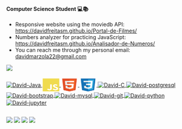 #### Computer Science Student 💻📚

- Responsive website using the moviedb API: https://davidfreitasm.github.io/Portal-de-Filmes/
- Numbers analyzer for practicing JavaScript: https://davidfreitasm.github.io/Analisador-de-Numeros/
- You can reach me through my personal email: davidmarzola22@gmail.com

 <div>
  <a href="https://github.com/davidfreitasm">
  <img height="200em" src="https://github-readme-stats.vercel.app/api/top-langs/?username=davidfreitasm&layout=compact&langs_count=7&theme=dracula"/>
</div>

  </div>
<div style="display: inline_block"><br>
  <img align="center" alt="David-Java" height="35" width="45" src="https://cdn.jsdelivr.net/gh/devicons/devicon/icons/java/java-original.svg">
  <img align="center" alt="David-Js" height="35" width="45" src="https://raw.githubusercontent.com/devicons/devicon/master/icons/javascript/javascript-plain.svg">
  <img align="center" alt="David-HTML" height="35" width="45" src="https://raw.githubusercontent.com/devicons/devicon/master/icons/html5/html5-original.svg">
  <img align="center" alt="David-CSS" height="35" width="45" src="https://raw.githubusercontent.com/devicons/devicon/master/icons/css3/css3-original.svg">
  <img align="center" alt="David-C" height="35" width="45" src="https://cdn.jsdelivr.net/gh/devicons/devicon/icons/c/c-original.svg">
  <img align="center" alt="David-postgresql" height="35" width="45" src="https://cdn.jsdelivr.net/gh/devicons/devicon/icons/postgresql/postgresql-original.svg">
  <img align="center" alt="David-bootstrap" height="35" width="45" src="https://cdn.jsdelivr.net/gh/devicons/devicon/icons/bootstrap/bootstrap-original.svg">
  <img align="center" alt="David-mysql" height="35" width="45" src="https://cdn.jsdelivr.net/gh/devicons/devicon/icons/mysql/mysql-plain.svg" />
  <img align="center" alt="David-git" height="35" width="45" src="https://cdn.jsdelivr.net/gh/devicons/devicon/icons/git/git-original.svg" />
  <img align="center" alt="David-python" height="35" width="45" src="https://cdn.jsdelivr.net/gh/devicons/devicon/icons/python/python-original.svg" />
  <img align="center" alt="David-jupyter" height="35" width="45" src="https://cdn.jsdelivr.net/gh/devicons/devicon/icons/jupyter/jupyter-original-wordmark.svg" />          
</div>

##

<div> 
  <a href="https://www.linkedin.com/in/davidfreitasm/" target="_blank"><img src="https://img.shields.io/badge/-LinkedIn-%230077B5?style=for-the-badge&logo=linkedin&logoColor=white" target="_blank"></a> 
  <a href="https://www.youtube.com/channel/UCqTaBCnMeFp4tTNsUMTFQUw" target="_blank"><img src="https://img.shields.io/badge/YouTube-FF0000?style=for-the-badge&logo=youtube&logoColor=white" target="_blank"></a>
 <a href="https://discord.com" target="_blank"><img src="https://img.shields.io/badge/Discord-7289DA?style=for-the-badge&logo=discord&logoColor=white" target="_blank"></a> 
  <a href = "mailto:davidmarzola22@gmail.com"><img src="https://img.shields.io/badge/-Gmail-%23333?style=for-the-badge&logo=gmail&logoColor=white" target="_blank"></a>
</div>

